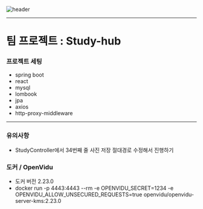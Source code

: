 ![header](https://capsule-render.vercel.app/api?type=rounded&color=gradient&text=%20Learner_Team%20&height=300&fontSize=100&textBg=true)

---

# 팀 프로젝트 : Study-hub
### 프로젝트 세팅
- spring boot
- react
- mysql
- lombook
- jpa
- axios
- http-proxy-middleware
---  

### 유의사항
- StudyController에서 34번째 줄 사진 저장 절대경로 수정해서 진행하기

### 도커 / OpenVidu
- 도커 버전 2.23.0
- docker run -p 4443:4443 --rm -e OPENVIDU_SECRET=1234 -e OPENVIDU_ALLOW_UNSECURED_REQUESTS=true openvidu/openvidu-server-kms:2.23.0
